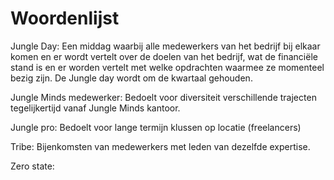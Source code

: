 # Woordenlijst

Jungle Day: Een middag waarbij alle medewerkers van het bedrijf bij elkaar komen en er wordt vertelt over de doelen van het bedrijf, wat de financiële stand is en er worden vertelt met welke opdrachten waarmee ze momenteel bezig zijn. De Jungle day wordt om de kwartaal gehouden. 

Jungle Minds medewerker: Bedoelt voor diversiteit verschillende trajecten tegelijkertijd vanaf Jungle Minds kantoor.

Jungle pro: Bedoelt voor lange termijn klussen op locatie \(freelancers\)

Tribe: Bijenkomsten van medewerkers met leden van dezelfde expertise. 

Zero state:

